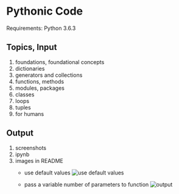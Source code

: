 # Pythonic Code

Requirements: Python 3.6.3

## Topics, Input
1. foundations, foundational concepts
2. dictionaries
3. generators and collections
4. functions, methods
5. modules, packages
6. classes
7. loops
8. tuples
9. for humans

## Output
1. screenshots
2. ipynb
3. images in README
    * use default values
![use default values](http://uploadskill.s3.amazonaws.com/1.png)

    * pass a variable number of parameters to function
![output](http://uploadskill.s3.amazonaws.com/2.png)
